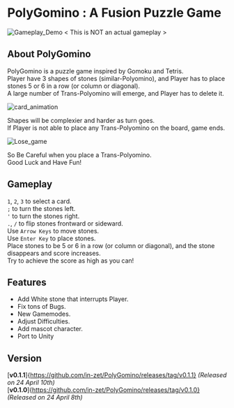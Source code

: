 
PolyGomino : A Fusion Puzzle Game
============================================

![Gameplay_Demo](https://github.com/in-zet/PolyGomino/assets/74442374/2c979654-0311-4794-8cd3-5158c583f528)
< This is NOT an actual gameplay >


About PolyGomino
-------------------------
PolyGomino is a puzzle game inspired by Gomoku and Tetris. \
Player have 3 shapes of stones (similar-Polyomino), and Player has to place stones 5 or 6 in a row (or column or diagonal). \
A large number of Trans-Polyomino will emerge, and Player has to delete it.

![card_animation](https://github.com/in-zet/PolyGomino/assets/74442374/0c01e45a-20ec-471e-94a8-2753bd3ea056)

Shapes will be complexier and harder as turn goes. \
If Player is not able to place any Trans-Polyomino on the board, game ends.

![Lose_game](https://github.com/in-zet/PolyGomino/assets/74442374/3c12d7c8-cf49-4011-a681-c337b7020420)

So Be Careful when you place a Trans-Polyomino. \
Good Luck and Have Fun!


Gameplay
-----------------------
```1```, ```2```, ```3``` to select a card. \
```;``` to turn the stones left. \
```'``` to turn the stones right. \
```.```, ```/``` to flip stones frontward or sideward. \
Use ```Arrow Keys``` to move stones. \
Use ```Enter Key``` to place stones. \
Place stones to be 5 or 6 in a row (or column or diagonal), and the stone disappears and score increases. \
Try to achieve the score as high as you can!


Features
-----------------------
 - Add White stone that interrupts Player.
 - Fix tons of Bugs.
 - New Gamemodes.
 - Adjust Difficulties.
 - Add mascot character.
 - Port to Unity


Version
------------------------
[**v0.1.1**]{https://github.com/in-zet/PolyGomino/releases/tag/v0.1.1} _(Released on 24 April 10th)_ \
[**v0.1.0**]{https://github.com/in-zet/PolyGomino/releases/tag/v0.1.0} _(Released on 24 April 8th)_

